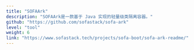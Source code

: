 ```yaml
---
title: "SOFAArk"
description: "SOFAArk是一款基于 Java 实现的轻量级类隔离容器。"
github: "https://github.com/sofastack/sofa-ark"
level: "tool"
weight: 6
link: "https://www.sofastack.tech/projects/sofa-boot/sofa-ark-readme/"
---
```

